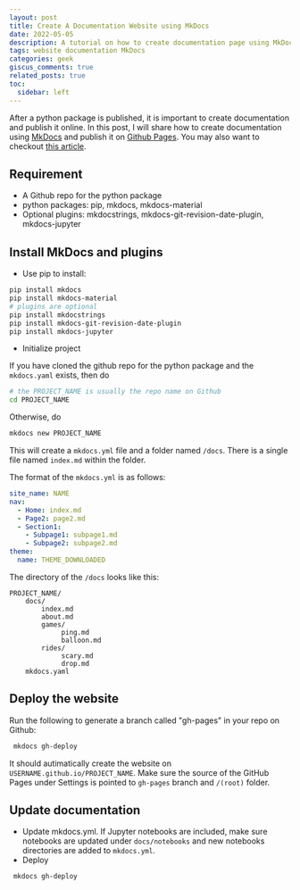 ```yaml
---
layout: post
title: Create A Documentation Website using MkDocs
date: 2022-05-05 
description: A tutorial on how to create documentation page using MkDocs and Github Pages
tags: website documentation MkDocs 
categories: geek
giscus_comments: true
related_posts: true
toc:
  sidebar: left
---
```


After a python package is published, it is important to create documentation and publish it online. In this post, I will share how to create documentation using [MkDocs](https://www.mkdocs.org/) and publish it on [Github Pages](https://pages.github.com/). You may also want to checkout [this article](https://towardsdatascience.com/creating-software-documentation-in-under-10-minutes-with-mkdocs-b11f52f0fb10). 

## Requirement

- A Github repo for the python package
- python packages: pip, mkdocs, mkdocs-material
- Optional plugins: mkdocstrings, mkdocs-git-revision-date-plugin, mkdocs-jupyter

## Install MkDocs and plugins
- Use pip to install:
``` bash
pip install mkdocs
pip install mkdocs-material
# plugins are optional 
pip install mkdocstrings
pip install mkdocs-git-revision-date-plugin
pip install mkdocs-jupyter
```

- Initialize project

If you have cloned the github repo for the python package and the `mkdocs.yaml` exists, then do
```bash
# the PROJECT_NAME is usually the repo name on Github
cd PROJECT_NAME
```
Otherwise, do 

```bash
mkdocs new PROJECT_NAME
```

This will create a `mkdocs.yml` file and a folder named `/docs`. There is a single file named `index.md` within the folder.

The format of the `mkdocs.yml` is as follows:
```yaml
site_name: NAME
nav:
  - Home: index.md
  - Page2: page2.md
  - Section1:
    - Subpage1: subpage1.md
    - Subpage2: subpage2.md
theme:
  name: THEME_DOWNLOADED
```

The directory of the `/docs` looks like this:

```vim
PROJECT_NAME/
    docs/
        index.md
        about.md
        games/
             ping.md
             balloon.md
        rides/
             scary.md
             drop.md
    mkdocs.yaml
```

## Deploy the website

Run the following to generate a branch called "gh-pages" in your repo on Github:
```bash
 mkdocs gh-deploy
```

It should autimatically create the website on `USERNAME.github.io/PROJECT_NAME`. Make sure the source of the GitHub Pages under Settings is pointed to `gh-pages` branch and `/(root)` folder.

## Update documentation
- Update mkdocs.yml. If Jupyter notebooks are included, make sure notebooks are updated under `docs/notebooks` and new notebooks directories are added to `mkdocs.yml`.
- Deploy

```bash
 mkdocs gh-deploy
```
